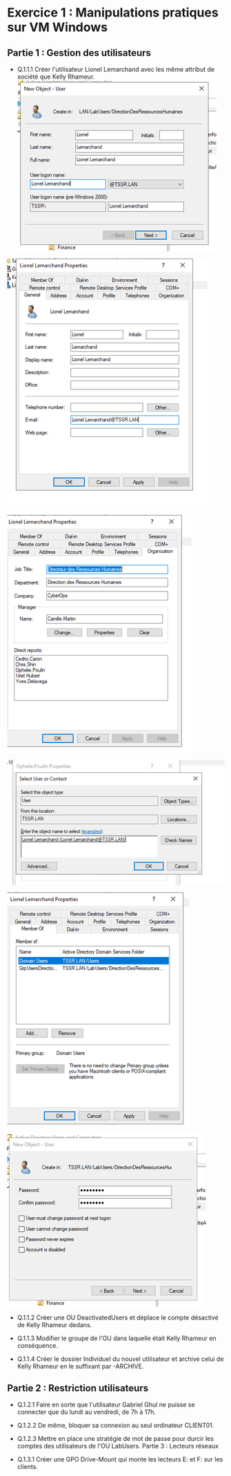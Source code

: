 # Exercice 1 : Manipulations pratiques sur VM Windows 

## Partie 1 : Gestion des utilisateurs

- Q.1.1.1 Créer l'utilisateur Lionel Lemarchand avec les même attribut de société que Kelly Rhameur.
![Description de l'image](images/lionel.png)

![Description de l'image](images/lionel1.png)

![Description de l'image](images/lionel2.png)

![Description de l'image](images/lionel3.png)

![Description de l'image](images/lionel4.png)

![Description de l'image](images/exo1.2.png)


- Q.1.1.2 Créer une OU DeactivatedUsers et déplace le compte désactivé de Kelly Rhameur dedans.

- Q.1.1.3 Modifier le groupe de l'OU dans laquelle était Kelly Rhameur en conséquence.

- Q.1.1.4 Créer le dossier Individuel du nouvel utilisateur et archive celui de Kelly Rhameur en le suffixant par -ARCHIVE.

## Partie 2 : Restriction utilisateurs

- Q.1.2.1 Faire en sorte que l'utilisateur Gabriel Ghul ne puisse se connecter que du lundi au vendredi, de 7h à 17h.

- Q.1.2.2 De même, bloquer sa connexion au seul ordinateur CLIENT01.

- Q.1.2.3 Mettre en place une stratégie de mot de passe pour durcir les comptes des utilisateurs de l'OU LabUsers.
Partie 3 : Lecteurs réseaux

- Q.1.3.1 Créer une GPO Drive-Mount qui monte les lecteurs E: et F: sur les clients.
